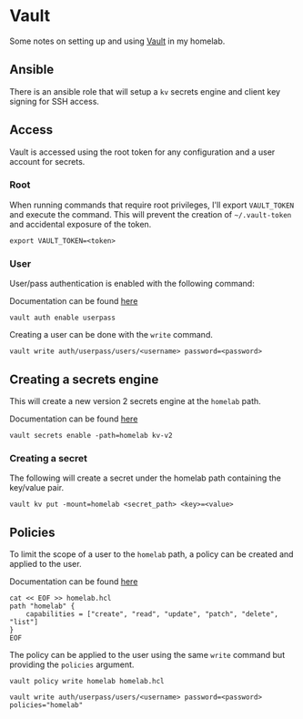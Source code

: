# Vault

Some notes on setting up and using [Vault](https://developer.hashicorp.com/vault) in my homelab.

## Ansible
There is an ansible role that will setup a `kv` secrets engine and client key signing for SSH access.

## Access
Vault is accessed using the root token for any configuration and a user account for secrets.

### Root
When running commands that require root privileges, I'll export `VAULT_TOKEN` and execute the command. This will prevent the creation of `~/.vault-token` and accidental exposure of the token.
```
export VAULT_TOKEN=<token>
```
### User
User/pass authentication is enabled with the following command:

Documentation can be found [here](https://developer.hashicorp.com/vault/docs/auth/userpass)
```
vault auth enable userpass
```

Creating a user can be done with the `write` command.
```
vault write auth/userpass/users/<username> password=<password>
```

## Creating a secrets engine
This will create a new version 2 secrets engine at the `homelab` path.

Documentation can be found [here](https://developer.hashicorp.com/vault/docs/secrets/kv/kv-v2#kv-secrets-engine-version-2)
```
vault secrets enable -path=homelab kv-v2
```

### Creating a secret
The following will create a secret under the homelab path containing the key/value pair.
```
vault kv put -mount=homelab <secret_path> <key>=<value>
```

## Policies
To limit the scope of a user to the `homelab` path, a policy can be created and applied to the user.

Documentation can be found [here](https://developer.hashicorp.com/vault/docs/concepts/policies#policies)
```
cat << EOF >> homelab.hcl
path "homelab" {
	capabilities = ["create", "read", "update", "patch", "delete", "list"]
}
EOF
```

The policy can be applied to the user using the same `write` command but providing the `policies` argument.
```
vault policy write homelab homelab.hcl

vault write auth/userpass/users/<username> password=<password> policies="homelab"
```
